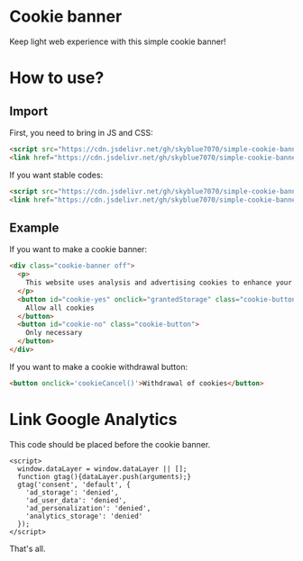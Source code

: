 # Cookie banner

Keep light web experience with this simple cookie banner!

# How to use?

## Import

First, you need to bring in JS and CSS:
``` html
<script src="https://cdn.jsdelivr.net/gh/skyblue7070/simple-cookie-banner/cookie-action.min.js"></script>
<link href="https://cdn.jsdelivr.net/gh/skyblue7070/simple-cookie-banner/cookie-style.min.css" rel="stylesheet" type="text/css" />
```

If you want stable codes:
``` html
<script src="https://cdn.jsdelivr.net/gh/skyblue7070/simple-cookie-banner@0.1.0/cookie-action.js"></script>
<link href="https://cdn.jsdelivr.net/gh/skyblue7070/simple-cookie-banner@0.1.0/cookie-style.css" rel="stylesheet" type="text/css" />
```

## Example

If you want to make a cookie banner:
``` html
<div class="cookie-banner off">
  <p>
    This website uses analysis and advertising cookies to enhance your experience.
  </p>
  <button id="cookie-yes" onclick="grantedStorage" class="cookie-button">
    Allow all cookies
  </button>
  <button id="cookie-no" class="cookie-button">
    Only necessary
  </button>
</div>
```

If you want to make a cookie withdrawal button:
``` html
<button onclick='cookieCancel()'>Withdrawal of cookies</button>
```

# Link Google Analytics

This code should be placed before the cookie banner.
```
<script>
  window.dataLayer = window.dataLayer || [];
  function gtag(){dataLayer.push(arguments);}
  gtag('consent', 'default', {
    'ad_storage': 'denied',
    'ad_user_data': 'denied',
    'ad_personalization': 'denied',
    'analytics_storage': 'denied'
  });
</script>
```

That's all.
